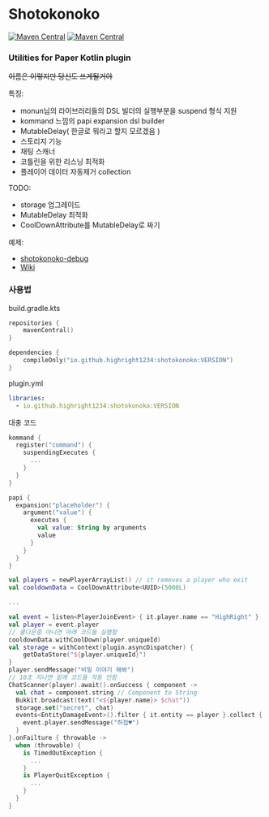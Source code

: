 # Shotokonoko

[![Maven Central](https://img.shields.io/maven-central/v/io.github.highright1234/shotokonoko-bukkit)](https://search.maven.org/artifact/io.github.highright1234/shotokonoko)
[![Maven Central](https://img.shields.io/maven-central/v/io.github.highright1234/shotokonoko-bungee)](https://search.maven.org/artifact/io.github.highright1234/shotokonoko)

### Utilities for Paper Kotlin plugin

~~이름은 이렇지만 당신도 쓰게될거야~~

특징:
- monun님의 라이브러리들의 DSL 빌더의 실행부분을 suspend 형식 지원
- kommand 느낌의 papi expansion dsl builder
- MutableDelay( 한글로 뭐라고 할지 모르겠음 )
- 스토리지 기능
- 채팅 스캐너
- 코틀린을 위한 리스닝 최적화
- 플레이어 데이터 자동제거 collection

TODO:
- storage 업그레이드
- MutableDelay 최적화
- CoolDownAttribute를 MutableDelay로 짜기

예제:   
- [shotokonoko-debug](https://github.com/highright1234/shotokonoko/tree/main/shotokonoko-debug/src/main/java/io/github/highright1234/shotokonokodebug)      
- [Wiki](https://github.com/highright1234/shotokonoko/wiki)

### 사용법
build.gradle.kts
```kts
repositories {
    mavenCentral()
}

dependencies {
    compileOnly("io.github.highright1234:shotokonoko:VERSION")
}
```
plugin.yml
```yaml
libraries:
  - io.github.highright1234:shotokonoko:VERSION
```






대충 코드
```kt
kommand {
  register("command") {
    suspendingExecutes {
      ...
    }
  }
}

papi {
  expansion("placeholder") {
    argument("value") {
      executes {
        val value: String by arguments
        value
      }
    }
  }
}

val players = newPlayerArrayList() // it removes a player who exit
val cooldownData = CoolDownAttribute<UUID>(5000L)

...

val event = listen<PlayerJoinEvent> { it.player.name == "HighRight" }
val player = event.player
// 쿨다운중 아니면 아래 코드들 실행함
cooldownData.withCoolDown(player.uniqueId)
val storage = withContext(plugin.asyncDispatcher) {
    getDataStore("${player.uniqueId}")
}
player.sendMessage("비밀 이야기 해봐")
// 10초 지나면 밑에 코드들 작동 안함
ChatScanner(player).await().onSuccess { component ->
  val chat = component.string // Component to String
  Bukkit.broadcast(text("<${player.name}> $chat"))
  storage.set("secret", chat)
  events<EntityDamageEvent>().filter { it.entity == player }.collect {
    event.player.sendMessage("허접♥")    
  }
}.onFailture { throwable ->
  when (throwable) {
    is TimedOutException {
      ...
    }
    is PlayerQuitException {
      ...
    }
  }
}
```
